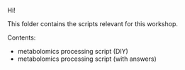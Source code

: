 Hi!  

This folder contains the scripts relevant for this workshop.

Contents:
- metabolomics processing script (DIY)
- metabolomics processing script (with answers)
